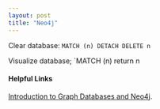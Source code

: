 ```yaml
---
layout: post
title: "Neo4j"
---
```



Clear database: `MATCH (n) DETACH DELETE n`

Visualize database; `MATCH (n) return n

#### Helpful Links

[Introduction to Graph Databases and Neo4j](https://thinkingthread.com/modelling-graphs-with-neo4j/).
